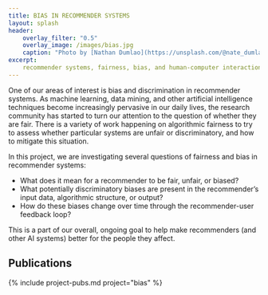 ```yaml
---
title: BIAS IN RECOMMENDER SYSTEMS
layout: splash
header:
    overlay_filter: "0.5"
    overlay_image: /images/bias.jpg
    caption: "Photo by [Nathan Dumlao](https://unsplash.com/@nate_dumlao?utm_source=unsplash&utm_medium=referral&utm_content=creditCopyText) on [Unsplash](https://unsplash.com/s/photos/pages?utm_source=unsplash&utm_medium=referral&utm_content=creditCopyText)"
excerpt:
    recommender systems, fairness, bias, and human-computer interaction at Boise State University.
---
```



One of our areas of interest is bias and discrimination in recommender systems. As machine learning, data mining, and other artificial intelligence techniques become increasingly pervasive in our daily lives, the research community has started to turn our attention to the question of whether they are fair. There is a variety of work happening on algorithmic fairness to try to assess whether particular systems are unfair or discriminatory, and how to mitigate this situation.


In this project, we are investigating several questions of fairness and bias in recommender systems:

-	What does it mean for a recommender to be fair, unfair, or biased?
-	What potentially discriminatory biases are present in the recommender’s input data, algorithmic structure, or output?
-	How do these biases change over time through the recommender-user feedback loop?

This is a part of our overall, ongoing goal to help make recommenders (and other AI systems) better for the people they affect.

## Publications

{% include project-pubs.md project="bias" %}